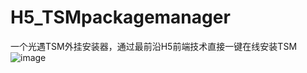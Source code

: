 # H5_TSMpackagemanager
一个光遇TSM外挂安装器，通过最前沿H5前端技术直接一键在线安装TSM
![image](https://github.com/user-attachments/assets/844b0f2e-7a15-418d-965a-3a8fdcbae7c2)

